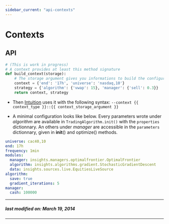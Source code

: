 ```yaml
---
sidebar_current: "api-contexts"
---
```


# Contexts

## API

```python
# (This is work in progress)
# A context provides at least this method signature
def build_context(storage):
    # The storage argument gives you informations to build the configuration
    context = {'end': '17h', 'universe': 'nasdaq,10'}
    strategy = {'algorithm': {'vwap': 15}, 'manager': {'sell': 0.3}}
    return context, strategy
```

* Then [Intuition][1] uses it with the following syntax:
``--context {{ context_type }}::{{ context_storage_argument }}``

* A minimal configuration looks like below. Every parameters wrote under
*algorithm* are available in ``TradingAlgorithm.init()`` with the
``properties`` dictionnary. An others under *manager* are accessible in the
``parameters`` dictionnary, given in __init__() and optimize() methods.

```yaml
universe: cac40,10
end: 17h
frequency: 1min
modules:
  manager: insights.managers.optimalfrontier.OptimalFrontier
  algorithm: insights.algorithms.gradient.StochasticGradientDescent
  data: insights.sources.live.EquitiesLiveSource
algorithm:
  save: true
  gradient_iterations: 5
manager:
  cash: 100000
```

[1]: https://github.com/hackliff/intuition

---
##### last modified on: March 19, 2014
---
